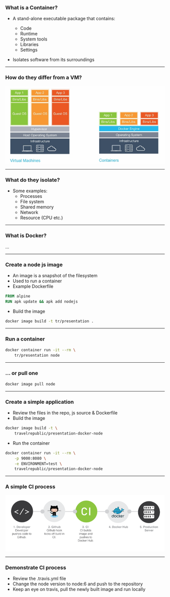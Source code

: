 ### What is a Container?

- A stand-alone executable package that contains:
	- Code
	- Runtime
	- System tools
	- Libraries
	- Settings

- Isolates software from its surroundings

---

### How do they differ from a VM?

![Layers](docker-layers.jpg)

---

### What do they isolate?

- Some examples:
	- Processes
	- File system
	- Shared memory
	- Network
	- Resource (CPU etc.)

---

### What is Docker?

...

---

### Create a node js image

- An image is a snapshot of the filesystem
- Used to run a container
- Example Dockerfile
```Dockerfile
FROM alpine
RUN apk update && apk add nodejs
```
- Build the image
```sh
docker image build -t tr/presentation .
```

---

### Run a container

```sh
docker container run -it --rm \
	tr/presentation node
```

---

### ... or pull one

```sh
docker image pull node
```

---

### Create a simple application

- Review the files in the repo, js source & Dockerfile
- Build the image
```sh
docker image build -t \
	travelrepublic/presentation-docker-node
```
- Run the container
```sh
docker container run -it --rm \
	-p 9000:8080 \
	-e ENVIRONMENT=test \
	travelrepublic/presentation-docker-node
```

---

### A simple CI process

![CI](ci.png)

---

### Demonstrate CI process

- Review the .travis.yml file
- Change the node version to node:6 and push to the repository
- Keep an eye on travis, pull the newly built image and run locally
